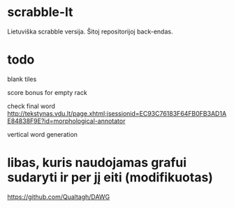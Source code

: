 # scrabble-lt

Lietuviška scrabble versija. Šitoj repositorijoj back-endas. 

# todo

blank tiles

score bonus for empty rack

check final word http://tekstynas.vdu.lt/page.xhtml;jsessionid=EC93C76183F64FB0FB3AD1AE84838F9E?id=morphological-annotator

vertical word generation

# libas, kuris naudojamas grafui sudaryti ir per jį eiti (modifikuotas)

https://github.com/Qualtagh/DAWG
